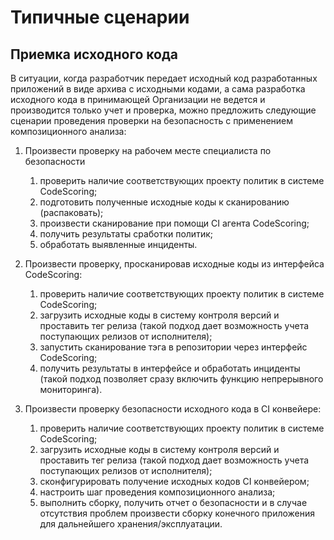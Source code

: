 # Типичные сценарии

## Приемка исходного кода							
В ситуации, когда разработчик передает исходный код разработанных приложений в виде архива с исходными кодами, а сама разработка исходного кода в принимающей Организации не ведется и производится только учет и проверка, можно предложить следующие сценарии проведения проверки на безопасность с применением композиционного анализа:	

1. Произвести проверку на рабочем месте специалиста по безопасности					

	1. проверить наличие соответствующих проекту политик в системе CodeScoring;						
	2. подготовить полученные исходные коды к сканированию (распаковать);			
	3. произвести сканирование при помощи CI агента CodeScoring;
	4. получить результаты сработки политик;			
	5. обработать выявленные инциденты.
 									
2. Произвести проверку, просканировав исходные коды из интерфейса CodeScoring:

	1. проверить наличие соответствующих проекту политик в системе CodeScoring;
	2. загрузить исходные коды в систему контроля версий и проставить тег релиза (такой подход дает возможность учета поступающих релизов от исполнителя);				
	3. запустить сканирование тэга в репозитории через интерфейс CodeScoring;								
	4. получить результаты в интерфейсе и обработать инциденты (такой подход позволяет сразу включить функцию непрерывного мониторинга).
 								
3. Произвести проверку безопасности исходного кода в CI конвейере:

	1. проверить наличие соответствующих проекту политик в системе CodeScoring;							
	2. загрузить исходные коды в систему контроля версий и проставить тег релиза (такой подход дает возможность учета поступающих релизов от исполнителя);
	3. сконфигурировать получение исходных кодов CI конвейером;
	4. настроить шаг проведения композиционного анализа;
	5. выполнить сборку, получить отчет о безопасности и в случае отсутствия проблем произвести сборку конечного приложения для дальнейшего хранения/эксплуатации.